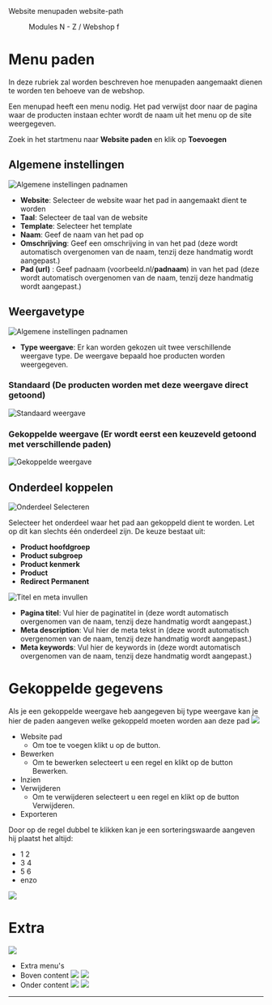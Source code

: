 <properties>
	<page>
		<title>Website menupaden</title>
		<description>Website menupaden</description>
		<context>website-path</context>
	</page>
	<menu>
		<position>Modules N - Z / Webshop</position>
		<title>Menu paden</title>
		<sort>f</sort>
	</menu>
</properties>

# Menu paden #
In deze rubriek zal worden beschreven hoe menupaden aangemaakt dienen te worden ten behoeve van de webshop.

Een menupad heeft een menu nodig. Het pad verwijst door naar de pagina waar de producten instaan echter wordt de naam uit het menu op de site weergegeven.

Zoek in het startmenu naar **Website paden** en klik op **Toevoegen**

## Algemene instellingen ##

![Algemene instellingen padnamen](images/padnaam_instellingen_algemeen.jpg)

- **Website**: Selecteer de website waar het pad in aangemaakt dient te worden
- **Taal**: Selecteer de taal van de website
- **Template**: Selecteer het template
- **Naam**: Geef de naam van het pad op
- **Omschrijving**: Geef een omschrijving in van het pad (deze wordt automatisch overgenomen van de naam, tenzij deze handmatig wordt aangepast.)
- **Pad (url)** : Geef padnaam (voorbeeld.nl/**padnaam**) in van het pad (deze wordt automatisch overgenomen van de naam, tenzij deze handmatig wordt aangepast.) 


## Weergavetype ##

![Algemene instellingen padnamen](images/type_weergave_instellen.jpg)

- **Type weergave**: Er kan worden gekozen uit twee verschillende weergave type. De weergave bepaald hoe producten worden weergegeven.

### Standaard (De producten worden met deze weergave direct getoond) ###
![Standaard weergave](images/paden-standaard-website.jpg)

### Gekoppelde weergave (Er wordt eerst een keuzeveld getoond met verschillende paden) ###
![Gekoppelde weergave](images/paden-gekoppelde-website.jpg)

## Onderdeel koppelen ##

![Onderdeel Selecteren](images/onderdeel_selecteren.jpg)

Selecteer het onderdeel waar het pad aan gekoppeld dient te worden. Let op dit kan slechts één onderdeel zijn. De keuze bestaat uit:

- **Product hoofdgroep**
- **Product subgroep**
- **Product kenmerk**
- **Product**
- **Redirect Permanent**


![Titel en meta invullen](images/titel_meta.jpg)

- **Pagina titel**: Vul hier de paginatitel in (deze wordt automatisch overgenomen van de naam, tenzij deze handmatig wordt aangepast.)
- **Meta description**: Vul hier de meta tekst in (deze wordt automatisch overgenomen van de naam, tenzij deze handmatig wordt aangepast.)
- **Meta keywords**: Vul hier de keywords in (deze wordt automatisch overgenomen van de naam, tenzij deze handmatig wordt aangepast.)

# Gekoppelde gegevens #

Als je een gekoppelde weergave heb aangegeven bij type weergave kan je hier de paden aangeven welke gekoppeld moeten worden aan deze pad
![](images/paden-gekoppeldegegevens.JPg)

- Website pad
	- Om toe te voegen klikt u op de button.
- Bewerken
	- Om te bewerken selecteert u een regel en klikt op de button Bewerken.
- Inzien
- Verwijderen
	- Om te verwijderen selecteert u een regel en klikt op de button Verwijderen.
- Exporteren

Door op de regel dubbel te klikken kan je een sorteringswaarde aangeven
hij plaatst het altijd:

- 1	2
- 3	4
- 5 6
- enzo

![](images/paden-gekoppeldegegevens-sortering.JPG)

# Extra #

![](images/paden-extra.JPG)

- Extra menu's
- Boven content
	![](images/paden-extra-bovencontent.JPG)
	![](images/paden-extra-bovencontent-website.JPG)
- Onder content
	![](images/paden-extra-ondercontent.JPG)
	![](images/paden-extra-ondercontent-website.JPG)

----------
